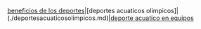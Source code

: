 [beneficios de los deportes](./befeficiosdelosdeportes.md)|[deportes acuaticos olimpicos]|(./deportesacuaticosolimpicos.md)|[deporte acuatico en equipos](deporteacuaticoenequipos.md)
